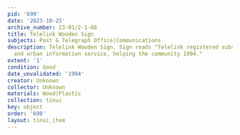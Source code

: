 ```yaml
---
pid: '699'
date: '2023-10-25'
archive_number: 23-01/2-1-68
title: Telelink Wooden Sign
subjects: Post & Telegraph Office|Communications
description: Telelink Wooden Sign. Sign reads "Telelink registered subscriber rural
  and urban information service, helping the community 1994."
extent: '1'
condition: Good
date_unvalidated: '1994'
creator: Unknown
collector: Unknown
materials: Wood|Plastic
collection: tinui
key: object
order: '698'
layout: tinui_item
---
```

